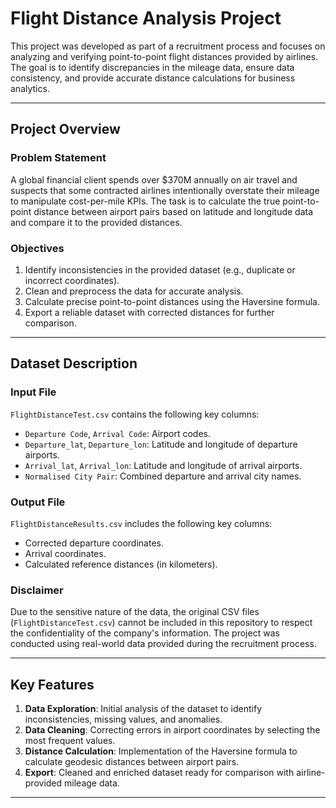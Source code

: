 # Flight Distance Analysis Project

This project was developed as part of a recruitment process and focuses on analyzing and verifying point-to-point flight distances provided by airlines. The goal is to identify discrepancies in the mileage data, ensure data consistency, and provide accurate distance calculations for business analytics.

---

## Project Overview

### **Problem Statement**
A global financial client spends over $370M annually on air travel and suspects that some contracted airlines intentionally overstate their mileage to manipulate cost-per-mile KPIs. The task is to calculate the true point-to-point distance between airport pairs based on latitude and longitude data and compare it to the provided distances.

### **Objectives**
1. Identify inconsistencies in the provided dataset (e.g., duplicate or incorrect coordinates).
2. Clean and preprocess the data for accurate analysis.
3. Calculate precise point-to-point distances using the Haversine formula.
4. Export a reliable dataset with corrected distances for further comparison.

---

## Dataset Description

### **Input File**
`FlightDistanceTest.csv` contains the following key columns:
- `Departure Code`, `Arrival Code`: Airport codes.
- `Departure_lat`, `Departure_lon`: Latitude and longitude of departure airports.
- `Arrival_lat`, `Arrival_lon`: Latitude and longitude of arrival airports.
- `Normalised City Pair`: Combined departure and arrival city names.

### **Output File**
`FlightDistanceResults.csv` includes the following key columns:
- Corrected departure coordinates.
- Arrival coordinates.
- Calculated reference distances (in kilometers).

### **Disclaimer**
Due to the sensitive nature of the data, the original CSV files (`FlightDistanceTest.csv`) cannot be included in this repository to respect the confidentiality of the company's information. The project was conducted using real-world data provided during the recruitment process.

---

## Key Features

1. **Data Exploration**: Initial analysis of the dataset to identify inconsistencies, missing values, and anomalies.
2. **Data Cleaning**: Correcting errors in airport coordinates by selecting the most frequent values.
3. **Distance Calculation**: Implementation of the Haversine formula to calculate geodesic distances between airport pairs.
4. **Export**: Cleaned and enriched dataset ready for comparison with airline-provided mileage data.

---



